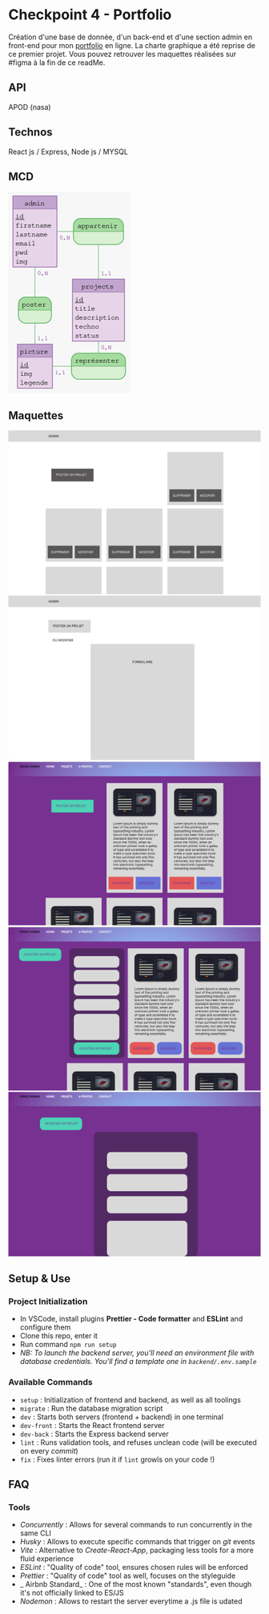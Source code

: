 
# Checkpoint 4 - Portfolio

Création d'une base de donnée, d'un back-end  et d'une section admin en front-end pour mon  [portfolio](https://lana-duval.netlify.app/) en ligne.
La charte graphique  a été reprise de ce premier projet.
Vous pouvez retrouver les maquettes réalisées sur #figma à la fin de ce readMe.


## API 
APOD (nasa)

## Technos
React js /
Express, Node js / MYSQL 

## MCD 
 ![maquette](./mcd_portfolio.png) 


## Maquettes
 ![maquette](./book1.png) 
 ![maquette](./book2.png) 
![maquette](./book3.png) 
![maquette](./book4.png) 
![maquette](./book5.png) 


## Setup & Use

### Project Initialization

- In VSCode, install plugins **Prettier - Code formatter** and **ESLint** and configure them
- Clone this repo, enter it
- Run command `npm run setup`
- _NB: To launch the backend server, you'll need an environment file with database credentials. You'll find a template one in `backend/.env.sample`_

### Available Commands

- `setup` : Initialization of frontend and backend, as well as all toolings
- `migrate` : Run the database migration script
- `dev` : Starts both servers (frontend + backend) in one terminal
- `dev-front` : Starts the React frontend server
- `dev-back` : Starts the Express backend server
- `lint` : Runs validation tools, and refuses unclean code (will be executed on every _commit_)
- `fix` : Fixes linter errors (run it if `lint` growls on your code !)

## FAQ

### Tools

- _Concurrently_ : Allows for several commands to run concurrently in the same CLI
- _Husky_ : Allows to execute specific commands that trigger on _git_ events
- _Vite_ : Alternative to _Create-React-App_, packaging less tools for a more fluid experience
- _ESLint_ : "Quality of code" tool, ensures chosen rules will be enforced
- _Prettier_ : "Quality of code" tool as well, focuses on the styleguide
- _ Airbnb Standard_ : One of the most known "standards", even though it's not officially linked to ES/JS
- _Nodemon_ : Allows to restart the server everytime a .js file is udated
